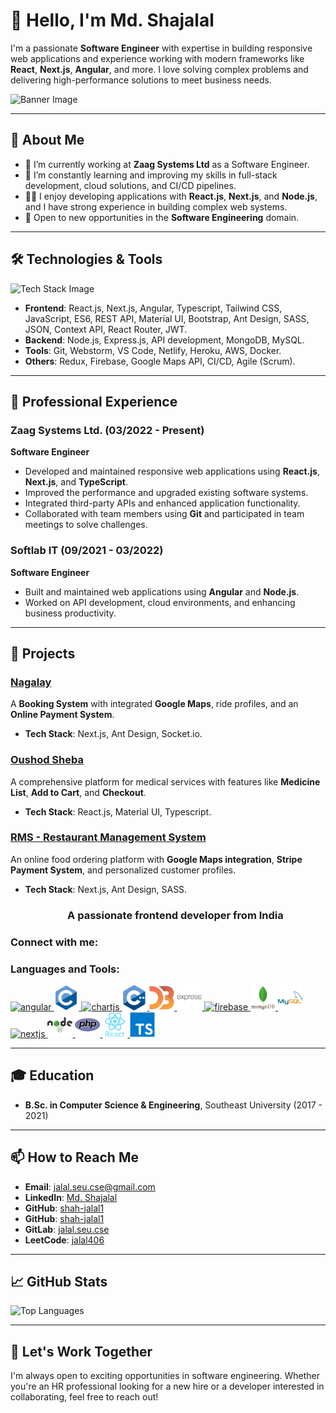 # 👋 Hello, I'm Md. Shajalal

I'm a passionate **Software Engineer** with expertise in building responsive web applications and experience working with modern frameworks like **React**, **Next.js**, **Angular**, and more. I love solving complex problems and delivering high-performance solutions to meet business needs.

![Banner Image](path_to_your_image) <!-- You can include a professional banner here -->

---

## 🌟 **About Me**

- 🔭 I’m currently working at **Zaag Systems Ltd** as a Software Engineer.
- 🌱 I’m constantly learning and improving my skills in full-stack development, cloud solutions, and CI/CD pipelines.
- 👨‍💻 I enjoy developing applications with **React.js**, **Next.js**, and **Node.js**, and I have strong experience in building complex web systems.
- 🚀 Open to new opportunities in the **Software Engineering** domain.

---

## 🛠️ **Technologies & Tools**

![Tech Stack Image](path_to_your_tech_stack_image)

- **Frontend**: React.js, Next.js, Angular, Typescript, Tailwind CSS, JavaScript, ES6, REST API, Material UI, Bootstrap, Ant Design, SASS, JSON, Context API, React Router, JWT.
- **Backend**: Node.js, Express.js, API development, MongoDB, MySQL.
- **Tools**: Git, Webstorm, VS Code, Netlify, Heroku, AWS, Docker.
- **Others**: Redux, Firebase, Google Maps API, CI/CD, Agile (Scrum).

---

## 💼 **Professional Experience**

### **Zaag Systems Ltd.** (03/2022 - Present)  
**Software Engineer**

- Developed and maintained responsive web applications using **React.js**, **Next.js**, and **TypeScript**.
- Improved the performance and upgraded existing software systems.
- Integrated third-party APIs and enhanced application functionality.
- Collaborated with team members using **Git** and participated in team meetings to solve challenges.

### **Softlab IT** (09/2021 - 03/2022)  
**Software Engineer**

- Built and maintained web applications using **Angular** and **Node.js**.
- Worked on API development, cloud environments, and enhancing business productivity.

---

## 🚀 **Projects**

### [Nagalay](https://www.nagalay.com)
A **Booking System** with integrated **Google Maps**, ride profiles, and an **Online Payment System**.

- **Tech Stack**: Next.js, Ant Design, Socket.io.

### [Oushod Sheba](https://oushodsheba.com/)
A comprehensive platform for medical services with features like **Medicine List**, **Add to Cart**, and **Checkout**.

- **Tech Stack**: React.js, Material UI, Typescript.

### [RMS - Restaurant Management System](https://zaag.zenresto.com/login)
An online food ordering platform with **Google Maps integration**, **Stripe Payment System**, and personalized customer profiles.

- **Tech Stack**: Next.js, Ant Design, SASS.

  <h3 align="center">A passionate frontend developer from India</h3>

<h3 align="left">Connect with me:</h3>
<p align="left">
</p>

<h3 align="left">Languages and Tools:</h3>
<p align="left"> <a href="https://angular.io" target="_blank" rel="noreferrer"> <img src="https://angular.io/assets/images/logos/angular/angular.svg" alt="angular" width="40" height="40"/> </a> <a href="https://www.cprogramming.com/" target="_blank" rel="noreferrer"> <img src="https://raw.githubusercontent.com/devicons/devicon/master/icons/c/c-original.svg" alt="c" width="40" height="40"/> </a> <a href="https://www.chartjs.org" target="_blank" rel="noreferrer"> <img src="https://www.chartjs.org/media/logo-title.svg" alt="chartjs" width="40" height="40"/> </a> <a href="https://www.w3schools.com/cpp/" target="_blank" rel="noreferrer"> <img src="https://raw.githubusercontent.com/devicons/devicon/master/icons/cplusplus/cplusplus-original.svg" alt="cplusplus" width="40" height="40"/> </a> <a href="https://d3js.org/" target="_blank" rel="noreferrer"> <img src="https://raw.githubusercontent.com/devicons/devicon/master/icons/d3js/d3js-original.svg" alt="d3js" width="40" height="40"/> </a> <a href="https://expressjs.com" target="_blank" rel="noreferrer"> <img src="https://raw.githubusercontent.com/devicons/devicon/master/icons/express/express-original-wordmark.svg" alt="express" width="40" height="40"/> </a> <a href="https://firebase.google.com/" target="_blank" rel="noreferrer"> <img src="https://www.vectorlogo.zone/logos/firebase/firebase-icon.svg" alt="firebase" width="40" height="40"/> </a> <a href="https://www.mongodb.com/" target="_blank" rel="noreferrer"> <img src="https://raw.githubusercontent.com/devicons/devicon/master/icons/mongodb/mongodb-original-wordmark.svg" alt="mongodb" width="40" height="40"/> </a> <a href="https://www.mysql.com/" target="_blank" rel="noreferrer"> <img src="https://raw.githubusercontent.com/devicons/devicon/master/icons/mysql/mysql-original-wordmark.svg" alt="mysql" width="40" height="40"/> </a> <a href="https://nextjs.org/" target="_blank" rel="noreferrer"> <img src="https://cdn.worldvectorlogo.com/logos/nextjs-2.svg" alt="nextjs" width="40" height="40"/> </a> <a href="https://nodejs.org" target="_blank" rel="noreferrer"> <img src="https://raw.githubusercontent.com/devicons/devicon/master/icons/nodejs/nodejs-original-wordmark.svg" alt="nodejs" width="40" height="40"/> </a> <a href="https://www.php.net" target="_blank" rel="noreferrer"> <img src="https://raw.githubusercontent.com/devicons/devicon/master/icons/php/php-original.svg" alt="php" width="40" height="40"/> </a> <a href="https://reactjs.org/" target="_blank" rel="noreferrer"> <img src="https://raw.githubusercontent.com/devicons/devicon/master/icons/react/react-original-wordmark.svg" alt="react" width="40" height="40"/> </a> <a href="https://www.typescriptlang.org/" target="_blank" rel="noreferrer"> <img src="https://raw.githubusercontent.com/devicons/devicon/master/icons/typescript/typescript-original.svg" alt="typescript" width="40" height="40"/> </a> </p>

---

## 🎓 **Education**

- **B.Sc. in Computer Science & Engineering**, Southeast University (2017 - 2021)

---

## 📫 **How to Reach Me**

- **Email**: [jalal.seu.cse@gmail.com](mailto:jalal.seu.cse@gmail.com)
- **LinkedIn**: [Md. Shajalal](https://www.linkedin.com/in/shah-jalal-10/)
- **GitHub**: [shah-jalal1](https://github.com/shah-jalal1)
- **GitHub**: [shah-jalal1](https://github.com/jalal-zaag)
- **GitLab**: [jalal.seu.cse](https://gitlab.com/jalal.seu.cse)
- **LeetCode**: [jalal406](https://leetcode.com/u/jalal406/)

---

## 📈 **GitHub Stats**


![Top Languages](https://github-readme-stats.vercel.app/api/top-langs/?username=jalal-zaag&layout=compact&theme=radical)

---

## 💼 **Let's Work Together**

I'm always open to exciting opportunities in software engineering. Whether you're an HR professional looking for a new hire or a developer interested in collaborating, feel free to reach out!

